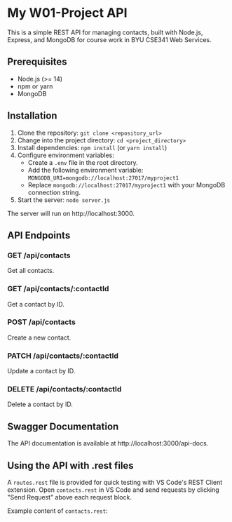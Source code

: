 # My W01-Project API

This is a simple REST API for managing contacts, built with Node.js, Express, and MongoDB for course work in BYU CSE341 Web Services.

## Prerequisites

* Node.js (>= 14)
* npm or yarn
* MongoDB

## Installation

1. Clone the repository: `git clone <repository_url>`
2. Change into the project directory: `cd <project_directory>`
3. Install dependencies: `npm install` (or `yarn install`)
4. Configure environment variables:
	* Create a `.env` file in the root directory.
	* Add the following environment variable: `MONGODB_URI=mongodb://localhost:27017/myproject1`
	* Replace `mongodb://localhost:27017/myproject1` with your MongoDB connection string.
5. Start the server: `node server.js`

The server will run on http://localhost:3000.

## API Endpoints

### GET /api/contacts

Get all contacts.

### GET /api/contacts/:contactId

Get a contact by ID.

### POST /api/contacts

Create a new contact.

### PATCH /api/contacts/:contactId

Update a contact by ID.

### DELETE /api/contacts/:contactId

Delete a contact by ID.

## Swagger Documentation

The API documentation is available at http://localhost:3000/api-docs.

## Using the API with .rest files

A `routes.rest` file is provided for quick testing with VS Code's REST Client extension. Open `contacts.rest` in VS Code and send requests by clicking "Send Request" above each request block.

Example content of `contacts.rest`:


